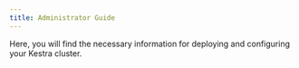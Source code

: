 ```yaml
---
title: Administrator Guide
---
```


Here, you will find the necessary information for deploying and configuring your Kestra cluster.


<ChildTableOfContents />
